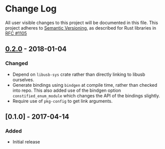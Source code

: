 # Change Log

All user visible changes to this project will be documented in this file.
This project adheres to [Semantic Versioning](http://semver.org/), as described
for Rust libraries in [RFC #1105](https://github.com/rust-lang/rfcs/blob/master/text/1105-api-evolution.md)

## [0.2.0] - 2018-01-04

### Changed

* Depend on `libusb-sys` crate rather than directly linking to libusb ourselves.
* Generate bindings using `bindgen` at compile time, rather than checked into
  repo. This also added use of the bindgen option `constified_enum_module` which
  changes the API of the bindings slightly.
* Require use of `pkg-config` to get link arguments.

## [0.1.0] - 2017-04-14

### Added

* Initial release

[0.2.0]: https://github.com/astraw/libdc1394-sys/compare/0.1.0...0.2.0
